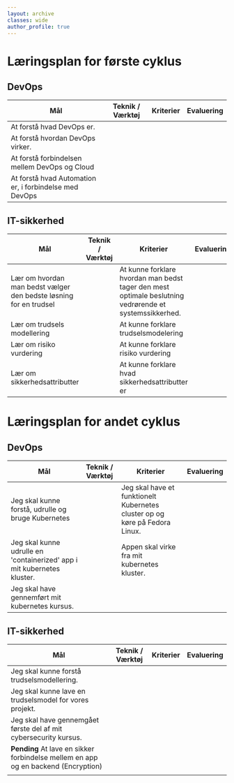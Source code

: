 ```yaml
---
layout: archive
classes: wide
author_profile: true
---
```

<h1>Læringsplan for første cyklus</h1>

<h2>DevOps</h2>

| Mål | Teknik / Værktøj | Kriterier | Evaluering |
|-------|--------|---------|---------|
| At forstå hvad DevOps er. |  |  |
| At forstå hvordan DevOps virker. |  |  |
| At forstå forbindelsen mellem DevOps og Cloud |  |  |
| At forstå hvad Automation er, i forbindelse med DevOps |  |  |

<h2>IT-sikkerhed</h2>

| Mål | Teknik / Værktøj | Kriterier | Evaluering |
|-------|--------|---------|---------|
| Lær om hvordan man bedst vælger den bedste løsning for en trudsel |  | At kunne forklare hvordan man bedst tager den mest optimale beslutning vedrørende et systemssikkerhed. |
| Lær om trudsels modellering  |  | At kunne forklare trudselsmodelering |
| Lær om risiko vurdering |  | At kunne forklare risiko vurdering |
| Lær om sikkerhedsattributter |  | At kunne forklare hvad sikkerhedsattributter er |



<h1>Læringsplan for andet cyklus</h1>

<h2>DevOps</h2>

| Mål | Teknik / Værktøj | Kriterier | Evaluering |
|-------|--------|---------|---------|
| Jeg skal kunne forstå, udrulle og bruge Kubernetes |  | Jeg skal have et funktionelt Kubernetes cluster op og køre på Fedora Linux. |
| Jeg skal kunne udrulle en 'containerized' app i mit kubernetes kluster.  |  | Appen skal virke fra mit kubernetes kluster. |
| Jeg skal have gennemført mit kubernetes kursus. |  |  |  |


<h2>IT-sikkerhed</h2>

| Mål | Teknik / Værktøj | Kriterier | Evaluering |
|-------|--------|---------|---------|
| Jeg skal kunne forstå trudselsmodellering. |  |  |
| Jeg skal kunne lave en trudselsmodel for vores projekt. |  |  |  |
| Jeg skal have gennemgået første del af mit cybersecurity kursus. |  |  |  |
| **Pending** At lave en sikker forbindelse mellem en app og en backend (Encryption) |  |  |
|  |  |  |  |
